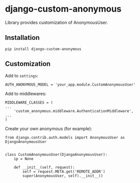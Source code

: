 # django-custom-anonymous

Library provides customization of AnonymousUser.

## Installation

    pip install django-custom-anonymous

## Customization

Add to `settings`:

    AUTH_ANONYMOUS_MODEL = 'your_app.module.CustomAnonymousUser'

Add to middlewares:

    MIDDLEWARE_CLASSES = (
    ...
        'custom_anonymous.middleware.AuthenticationMiddleware',
    ...
    )

Create your own anonymous (for example):

    from django.contrib.auth.models import AnonymousUser as DjangoAnonymousUser
    
    
    class CustomAnonymousUser(DjangoAnonymousUser):
        ip = None
        
        def __init__(self, request):
            self = request.META.get('REMOTE_ADDR')
            super(AnonymousUser, self).__init__()

